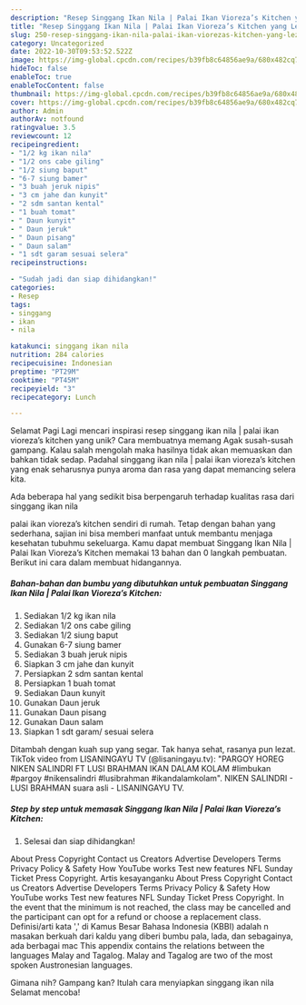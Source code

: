 ```yaml
---
description: "Resep Singgang Ikan Nila | Palai Ikan Vioreza’s Kitchen yang Lezat Sekali"
title: "Resep Singgang Ikan Nila | Palai Ikan Vioreza’s Kitchen yang Lezat Sekali"
slug: 250-resep-singgang-ikan-nila-palai-ikan-viorezas-kitchen-yang-lezat-sekali
category: Uncategorized
date: 2022-10-30T09:53:52.522Z
image: https://img-global.cpcdn.com/recipes/b39fb8c64856ae9a/680x482cq70/singgang-ikan-nila-palai-ikan-viorezas-kitchen-foto-resep-utama.jpg
hideToc: false
enableToc: true
enableTocContent: false
thumbnail: https://img-global.cpcdn.com/recipes/b39fb8c64856ae9a/680x482cq70/singgang-ikan-nila-palai-ikan-viorezas-kitchen-foto-resep-utama.jpg
cover: https://img-global.cpcdn.com/recipes/b39fb8c64856ae9a/680x482cq70/singgang-ikan-nila-palai-ikan-viorezas-kitchen-foto-resep-utama.jpg
author: Admin
authorAv: notfound
ratingvalue: 3.5
reviewcount: 12
recipeingredient:
- "1/2 kg ikan nila"
- "1/2 ons cabe giling"
- "1/2 siung baput"
- "6-7 siung bamer"
- "3 buah jeruk nipis"
- "3 cm jahe dan kunyit"
- "2 sdm santan kental"
- "1 buah tomat"
- " Daun kunyit"
- " Daun jeruk"
- " Daun pisang"
- " Daun salam"
- "1 sdt garam sesuai selera"
recipeinstructions:

- "Sudah jadi dan siap dihidangkan!"
categories:
- Resep
tags:
- singgang
- ikan
- nila

katakunci: singgang ikan nila 
nutrition: 284 calories
recipecuisine: Indonesian
preptime: "PT29M"
cooktime: "PT45M"
recipeyield: "3"
recipecategory: Lunch

---
```



Selamat Pagi Lagi mencari inspirasi resep singgang ikan nila | palai ikan vioreza’s kitchen yang unik? Cara membuatnya memang Agak susah-susah gampang. Kalau salah mengolah maka hasilnya tidak akan memuaskan dan bahkan tidak sedap. Padahal singgang ikan nila | palai ikan vioreza’s kitchen yang enak seharusnya punya aroma dan rasa yang dapat memancing selera kita.


Ada beberapa hal yang sedikit bisa berpengaruh terhadap kualitas rasa dari singgang ikan nila 

 palai ikan vioreza’s kitchen sendiri di rumah. Tetap dengan bahan yang sederhana, sajian ini bisa memberi manfaat untuk membantu menjaga kesehatan tubuhmu sekeluarga. Kamu dapat membuat Singgang Ikan Nila | Palai Ikan Vioreza’s Kitchen memakai 13 bahan dan 0 langkah pembuatan. Berikut ini cara dalam membuat hidangannya.

<!--inarticleads1-->

##### Bahan-bahan dan bumbu yang dibutuhkan untuk pembuatan Singgang Ikan Nila | Palai Ikan Vioreza’s Kitchen:

1. Sediakan 1/2 kg ikan nila
1. Sediakan 1/2 ons cabe giling
1. Sediakan 1/2 siung baput
1. Gunakan 6-7 siung bamer
1. Sediakan 3 buah jeruk nipis
1. Siapkan 3 cm jahe dan kunyit
1. Persiapkan 2 sdm santan kental
1. Persiapkan 1 buah tomat
1. Sediakan  Daun kunyit
1. Gunakan  Daun jeruk
1. Gunakan  Daun pisang
1. Gunakan  Daun salam
1. Siapkan 1 sdt garam/ sesuai selera


Ditambah dengan kuah sup yang segar. Tak hanya sehat, rasanya pun lezat. TikTok video from LISANINGAYU TV (@lisaningayu.tv): &#34;PARGOY HOREG NIKEN SALINDRI FT LUSI BRAHMAN IKAN DALAM KOLAM #limbukan #pargoy #nikensalindri #lusibrahman #ikandalamkolam&#34;. NIKEN SALINDRI - LUSI BRAHMAN suara asli - LISANINGAYU TV. 

<!--inarticleads2-->

##### Step by step untuk memasak Singgang Ikan Nila | Palai Ikan Vioreza’s Kitchen:


1. Selesai dan siap dihidangkan!

About Press Copyright Contact us Creators Advertise Developers Terms Privacy Policy &amp; Safety How YouTube works Test new features NFL Sunday Ticket Press Copyright. Artis kesayanganku About Press Copyright Contact us Creators Advertise Developers Terms Privacy Policy &amp; Safety How YouTube works Test new features NFL Sunday Ticket Press Copyright. In the event that the minimum is not reached, the class may be cancelled and the participant can opt for a refund or choose a replacement class. Definisi/arti kata &#39;,&#39; di Kamus Besar Bahasa Indonesia (KBBI) adalah n masakan berkuah dari kaldu yang diberi bumbu pala, lada, dan sebagainya, ada berbagai mac This appendix contains the relations between the languages Malay and Tagalog. Malay and Tagalog are two of the most spoken Austronesian languages. 

Gimana nih? Gampang kan? Itulah cara menyiapkan singgang ikan nila  Selamat mencoba!
